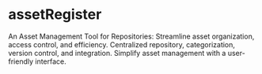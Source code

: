 # assetRegister
An Asset Management Tool for Repositories: Streamline asset organization, access control, and efficiency. Centralized repository, categorization, version control, and integration. Simplify asset management with a user-friendly interface.
